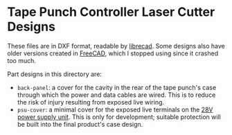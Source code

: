 # Tape Punch Controller Laser Cutter Designs

These files are in DXF format, readable by [librecad][librecad]. Some designs also have older versions created in 
[FreeCAD][freecad], which I stopped using since it crashed too much.

Part designs in this directory are:

* `back-panel`: a cover for the cavity in the rear of the tape punch's case through which the power and data cables are 
wired. This is to reduce the risk of injury resulting from exposed live wiring.
* `psu-cover`: a minimal cover for the exposed live terminals on the [28V power supply unit][psu]. This is only for 
development; suitable protection will be built into the final product's case design.

[psu]: https://uk.rs-online.com/web/p/-/7772869/
[librecad]: http://librecad.org/cms/home.html
[freecad]: https://www.freecadweb.org/
